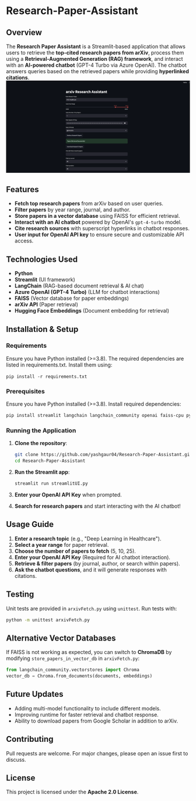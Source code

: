 # Research-Paper-Assistant


## Overview
The **Research Paper Assistant** is a Streamlit-based application that allows users to retrieve the **top-cited research papers from arXiv**, process them using a **Retrieval-Augmented Generation (RAG) framework**, and interact with an **AI-powered chatbot** (GPT-4 Turbo via Azure OpenAI). The chatbot answers queries based on the retrieved papers while providing **hyperlinked citations**.
![Alt text](appUI.png)

## Features
- **Fetch top research papers** from arXiv based on user queries.
- **Filter papers** by year range, journal, and author.
- **Store papers in a vector database** using FAISS for efficient retrieval.
- **Interact with an AI chatbot** powered by OpenAI's `gpt-4-turbo` model.
- **Cite research sources** with superscript hyperlinks in chatbot responses.
- **User input for OpenAI API key** to ensure secure and customizable API access.

## Technologies Used
- **Python**
- **Streamlit** (UI framework)
- **LangChain** (RAG-based document retrieval & AI chat)
- **Azure OpenAI (GPT-4 Turbo)** (LLM for chatbot interactions)
- **FAISS** (Vector database for paper embeddings)
- **arXiv API** (Paper retrieval)
- **Hugging Face Embeddings** (Document embedding for retrieval)

## Installation & Setup

### Requirements

Ensure you have Python installed (>=3.8). The required dependencies are listed in requirements.txt. Install them using:

```pip install -r requirements.txt```


### Prerequisites
Ensure you have Python installed (>=3.8). Install required dependencies:

```bash
pip install streamlit langchain langchain_community openai faiss-cpu pydantic arxiv
```

### Running the Application
1. **Clone the repository**:
   ```bash
   git clone https://github.com/yashgaur04/Research-Paper-Assistant.git
   cd Research-Paper-Assistant
   ```

2. **Run the Streamlit app**:
   ```bash
   streamlit run streamlitUI.py
   ```

3. **Enter your OpenAI API Key** when prompted.
4. **Search for research papers** and start interacting with the AI chatbot!

## Usage Guide
1. **Enter a research topic** (e.g., "Deep Learning in Healthcare").
2. **Select a year range** for paper retrieval.
3. **Choose the number of papers to fetch** (5, 10, 25).
4. **Enter your OpenAI API Key** (Required for AI chatbot interaction).
5. **Retrieve & filter papers** (by journal, author, or search within papers).
6. **Ask the chatbot questions**, and it will generate responses with citations.

## Testing
Unit tests are provided in `arxivFetch.py` using `unittest`. Run tests with:
```bash
python -m unittest arxivFetch.py
```

## Alternative Vector Databases
If FAISS is not working as expected, you can switch to **ChromaDB** by modifying `store_papers_in_vector_db` in `arxivFetch.py`:
```python
from langchain_community.vectorstores import Chroma
vector_db = Chroma.from_documents(documents, embeddings)
```

## Future Updates
- Adding multi-model functionality to include different models.
- Improving runtime for faster retrieval and chatbot response.
- Ability to download papers from Google Scholar in addition to arXiv.

## Contributing
Pull requests are welcome. For major changes, please open an issue first to discuss.

## License
This project is licensed under the **Apache 2.0 License**.



